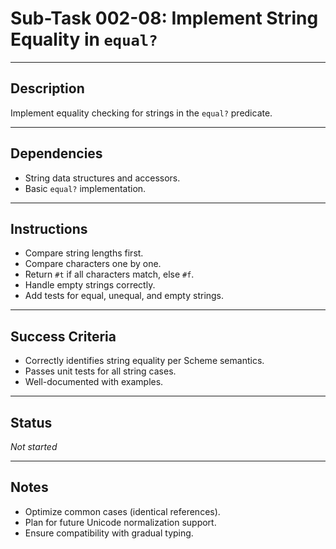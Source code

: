 # Sub-Task 002-08: Implement String Equality in `equal?`

---

## Description

Implement equality checking for strings in the `equal?` predicate.

---

## Dependencies

- String data structures and accessors.
- Basic `equal?` implementation.

---

## Instructions

- Compare string lengths first.
- Compare characters one by one.
- Return `#t` if all characters match, else `#f`.
- Handle empty strings correctly.
- Add tests for equal, unequal, and empty strings.

---

## Success Criteria

- Correctly identifies string equality per Scheme semantics.
- Passes unit tests for all string cases.
- Well-documented with examples.

---

## Status

_Not started_

---

## Notes

- Optimize common cases (identical references).
- Plan for future Unicode normalization support.
- Ensure compatibility with gradual typing.
